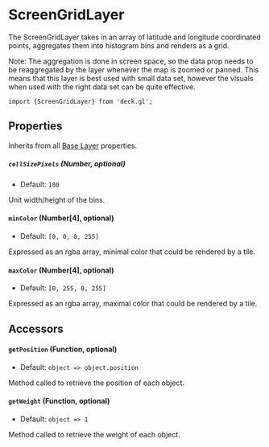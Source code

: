 <!-- INJECT:"ScreenGridLayerDemo" -->

# ScreenGridLayer

The ScreenGridLayer takes in an array of latitude and longitude
coordinated points, aggregates them into histogram bins and
renders as a grid.

Note: The aggregation is done in screen space, so the data prop
needs to be reaggregated by the layer whenever the map is zoomed or panned.
This means that this layer is best used with small data set, however the
visuals when used with the right data set can be quite effective.

    import {ScreenGridLayer} from 'deck.gl';

## Properties

Inherits from all [Base Layer](/docs/api-reference/base-layer.md) properties.

##### `cellSizePixels` (Number, optional)

- Default: `100`

Unit width/height of the bins.

#### `minColor` (Number[4], optional)

- Default: `[0, 0, 0, 255]`

Expressed as an rgba array, minimal color that could be rendered by a tile.

#### `maxColor` (Number[4], optional)

- Default: `[0, 255, 0, 255]`

Expressed as an rgba array, maximal color that could be rendered by a tile.

## Accessors

#### `getPosition` (Function, optional)

- Default: `object => object.position`

Method called to retrieve the position of each object.

#### `getWeight` (Function, optional)

- Default: `object => 1`

Method called to retrieve the weight of each object.
